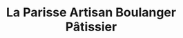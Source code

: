 ---
title: "La Parisse  Artisan Boulanger Pâtissier"
url: /hanches/la-parisse-artisan-boulanger-patissier/
shop: boulangerie
---